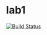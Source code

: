 # lab1

[![Build Status](https://travis-ci.com/itmo-java-basics-2020/task-1-Dmitrii-Stukalov.svg?branch=master)](https://travis-ci.com/itmo-java-basics-2020/task-1-Dmitrii-Stukalov)